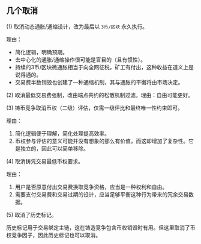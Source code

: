 ## 几个取消

(1)
取消动态通胀/通缩设计，改为最后以 `3币/区块` 永久执行。

理由：
- 简化逻辑，明确预期。
- 去中心化的通胀/通缩操作很可能是盲目的（且有惯性）。
- 持续的3币/区块微通胀相当于向全网征税，矿工有付出，这种收益在道义上是说得通的。
- 交易费半数销毁也创建了一种通缩机制，其与通胀的平衡将由市场决定。


(2)
取消最低交易费强制，改由端点共约的松散机制过滤。理由：自由可能更好。


(3)
铸币竞争取消币权（二级）评估，仅需一级评比和最终唯一性约束即可。

理由：
1. 简化逻辑便于理解，简化处理提高效率。
2. 币权参与评估的意义可能并没有想象的那么有价值，而这却增加了复杂性。它是独立的，因此可以简单移除。


(4)
取消铸凭交易最低币权要求。

理由：
1. 用户是否原意付出交易费换取竞争资格，应当是一种权利和自由。
2. 需要支付交易费和交易过期的设计，应当足够平衡这种行为带来的冗余交易数据。


(5)
取消了历史标记。

历史标记用于交易绑定主链，这在铸造竞争包含币权销毁时有用。但这里取消了币权竞争因子，因此历史标记也可以取消。
